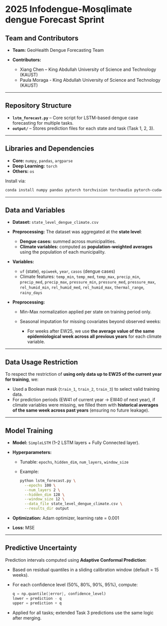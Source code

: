 # 2025 Infodengue-Mosqlimate dengue Forecast Sprint


## **Team and Contributors**

* **Team:** GeoHealth Dengue Forecasting Team
* **Contributors:**

  * Xiang Chen – King Abdullah University of Science and Technology (KAUST)
  * Paula Moraga - King Abdullah University of Science and Technology (KAUST)

---

## **Repository Structure**

* **`lstm_forecast.py`** – Core script for LSTM-based dengue case forecasting for multiple tasks.
* **`output/`** – Stores prediction files for each state and task (Task 1, 2, 3).

---

## **Libraries and Dependencies**

* **Core:** `numpy`, `pandas`, `argparse`
* **Deep Learning:** `torch`
* **Others:** `os`

Install via:

```bash
conda install numpy pandas pytorch torchvision torchaudio pytorch-cuda=12.1 -c pytorch -c nvidia
```

---

## **Data and Variables**

* **Dataset:** `state_level_dengue_climate.csv`
* **Preprocessing:**
  The dataset was aggregated at the **state level**:

  * **Dengue cases:** summed across municipalities.
  * **Climate variables:** computed as **population-weighted averages** using the population of each municipality.
* **Variables:**

  * `uf` (state), `epiweek`, `year`, `casos` (dengue cases)
  * Climate features:
    `temp_min`, `temp_med`, `temp_max`,
    `precip_min`, `precip_med`, `precip_max`,
    `pressure_min`, `pressure_med`, `pressure_max`,
    `rel_humid_min`, `rel_humid_med`, `rel_humid_max`,
    `thermal_range`, `rainy_days`
* **Preprocessing:**

  * Min-Max normalization applied per state on training period only.
  * Seasonal imputation for missing covariates beyond observed weeks:

    * For weeks after EW25, we use **the average value of the same epidemiological week across all previous years** for each climate variable.

---

## **Data Usage Restriction**

To respect the restriction of **using only data up to EW25 of the current year for training**, we:

* Used a Boolean mask (`train_1`, `train_2`, `train_3`) to select valid training data.
* For prediction periods (EW41 of current year → EW40 of next year), if climate variables were missing, we filled them with **historical averages of the same week across past years** (ensuring no future leakage).

---

## **Model Training**

* **Model:** `SimpleLSTM` (1–2 LSTM layers + Fully Connected layer).
* **Hyperparameters:**

  * Tunable: `epochs`, `hidden_dim`, `num_layers`, `window_size`
  * Example:

    ```bash
    python lstm_forecast.py \
      --epochs 100 \
      --num_layers 2 \
      --hidden_dim 128 \
      --window_size 12 \
      --data_file state_level_dengue_climate.csv \
      --results_dir output
    ```
* **Optimization:** Adam optimizer, learning rate = 0.001
* **Loss:** MSE

---

## **Predictive Uncertainty**

Prediction intervals computed using **Adaptive Conformal Prediction**:

* Based on residual quantiles in a sliding calibration window (default = 15 weeks).
* For each confidence level (50%, 80%, 90%, 95%), compute:

  ```python
  q = np.quantile(|error|, confidence_level)
  lower = prediction - q
  upper = prediction + q
  ```
* Applied for all tasks; extended Task 3 predictions use the same logic after merging.
